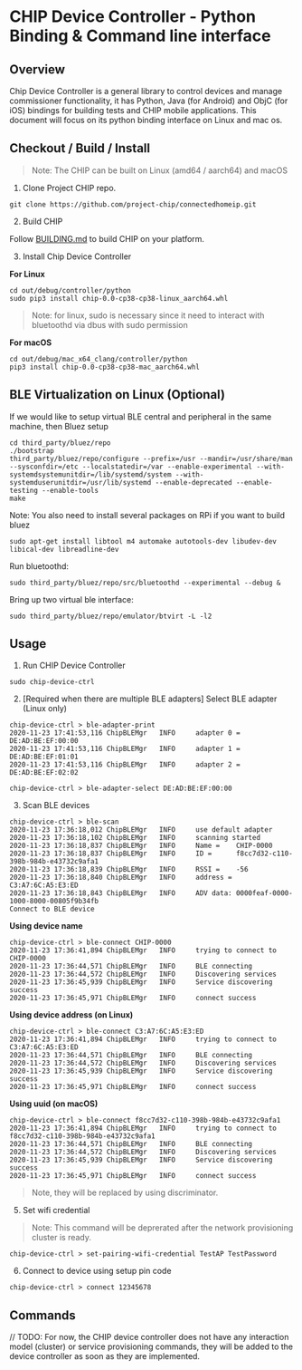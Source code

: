 # CHIP Device Controller - Python Binding & Command line interface

## Overview

Chip Device Controller is a general library to control devices and manage
commissioner functionality, it has Python, Java (for Android) and ObjC (for iOS)
bindings for building tests and CHIP mobile applications. This document will
focus on its python binding interface on Linux and mac os.

## Checkout / Build / Install

> Note: The CHIP can be built on Linux (amd64 / aarch64) and macOS

1. Clone Project CHIP repo.

```
git clone https://github.com/project-chip/connectedhomeip.git
```

2. Build CHIP

Follow [BUILDING.md](/docs/BUILDING.md) to build CHIP on your platform.

3. Install Chip Device Controller

**For Linux**

```
cd out/debug/controller/python
sudo pip3 install chip-0.0-cp38-cp38-linux_aarch64.whl
```

> Note: for linux, sudo is necessary since it need to interact with bluetoothd
> via dbus with sudo permission

**For macOS**

```
cd out/debug/mac_x64_clang/controller/python
pip3 install chip-0.0-cp38-cp38-mac_aarch64.whl
```

## BLE Virtualization on Linux (Optional)

If we would like to setup virtual BLE central and peripheral in the same
machine, then Bluez setup

```
cd third_party/bluez/repo
./bootstrap
third_party/bluez/repo/configure --prefix=/usr --mandir=/usr/share/man --sysconfdir=/etc --localstatedir=/var --enable-experimental --with-systemdsystemunitdir=/lib/systemd/system --with-systemduserunitdir=/usr/lib/systemd --enable-deprecated --enable-testing --enable-tools
make
```

Note: You also need to install several packages on RPi if you want to build
bluez

```
sudo apt-get install libtool m4 automake autotools-dev libudev-dev libical-dev libreadline-dev
```

Run bluetoothd:

```
sudo third_party/bluez/repo/src/bluetoothd --experimental --debug &
```

Bring up two virtual ble interface:

```
sudo third_party/bluez/repo/emulator/btvirt -L -l2
```

## Usage

1. Run CHIP Device Controller

```
sudo chip-device-ctrl
```

2. [Required when there are multiple BLE adapters] Select BLE adapter (Linux
   only)

```
chip-device-ctrl > ble-adapter-print
2020-11-23 17:41:53,116 ChipBLEMgr   INFO     adapter 0 = DE:AD:BE:EF:00:00
2020-11-23 17:41:53,116 ChipBLEMgr   INFO     adapter 1 = DE:AD:BE:EF:01:01
2020-11-23 17:41:53,116 ChipBLEMgr   INFO     adapter 2 = DE:AD:BE:EF:02:02

chip-device-ctrl > ble-adapter-select DE:AD:BE:EF:00:00
```

3. Scan BLE devices

```
chip-device-ctrl > ble-scan
2020-11-23 17:36:18,012 ChipBLEMgr   INFO     use default adapter
2020-11-23 17:36:18,102 ChipBLEMgr   INFO     scanning started
2020-11-23 17:36:18,837 ChipBLEMgr   INFO     Name =    CHIP-0000
2020-11-23 17:36:18,837 ChipBLEMgr   INFO     ID =      f8cc7d32-c110-398b-984b-e43732c9afa1
2020-11-23 17:36:18,839 ChipBLEMgr   INFO     RSSI =    -56
2020-11-23 17:36:18,840 ChipBLEMgr   INFO     address = C3:A7:6C:A5:E3:ED
2020-11-23 17:36:18,843 ChipBLEMgr   INFO     ADV data: 0000feaf-0000-1000-8000-00805f9b34fb
Connect to BLE device
```

**Using device name**

```
chip-device-ctrl > ble-connect CHIP-0000
2020-11-23 17:36:41,894 ChipBLEMgr   INFO     trying to connect to CHIP-0000
2020-11-23 17:36:44,571 ChipBLEMgr   INFO     BLE connecting
2020-11-23 17:36:44,572 ChipBLEMgr   INFO     Discovering services
2020-11-23 17:36:45,939 ChipBLEMgr   INFO     Service discovering success
2020-11-23 17:36:45,971 ChipBLEMgr   INFO     connect success
```

**Using device address (on Linux)**

```
chip-device-ctrl > ble-connect C3:A7:6C:A5:E3:ED
2020-11-23 17:36:41,894 ChipBLEMgr   INFO     trying to connect to C3:A7:6C:A5:E3:ED
2020-11-23 17:36:44,571 ChipBLEMgr   INFO     BLE connecting
2020-11-23 17:36:44,572 ChipBLEMgr   INFO     Discovering services
2020-11-23 17:36:45,939 ChipBLEMgr   INFO     Service discovering success
2020-11-23 17:36:45,971 ChipBLEMgr   INFO     connect success
```

**Using uuid (on macOS)**

```
chip-device-ctrl > ble-connect f8cc7d32-c110-398b-984b-e43732c9afa1
2020-11-23 17:36:41,894 ChipBLEMgr   INFO     trying to connect to f8cc7d32-c110-398b-984b-e43732c9afa1
2020-11-23 17:36:44,571 ChipBLEMgr   INFO     BLE connecting
2020-11-23 17:36:44,572 ChipBLEMgr   INFO     Discovering services
2020-11-23 17:36:45,939 ChipBLEMgr   INFO     Service discovering success
2020-11-23 17:36:45,971 ChipBLEMgr   INFO     connect success
```

> Note, they will be replaced by using discriminator.

5.  Set wifi credential

> Note: This command will be deprerated after the network provisioning cluster
> is ready.

```
chip-device-ctrl > set-pairing-wifi-credential TestAP TestPassword
```

6.  Connect to device using setup pin code

```
chip-device-ctrl > connect 12345678
```

## Commands

// TODO: For now, the CHIP device controller does not have any interaction model
(cluster) or service provisioning commands, they will be added to the device
controller as soon as they are implemented.
